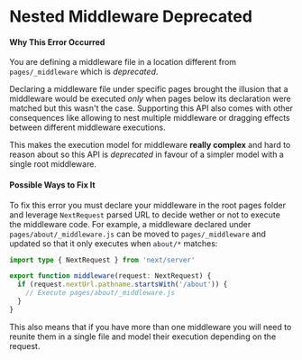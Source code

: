 # Nested Middleware Deprecated

#### Why This Error Occurred

You are defining a middleware file in a location different from `pages/_middleware` which is _deprecated_.

Declaring a middleware file under specific pages brought the illusion that a middleware would be executed _only_ when pages below its declaration were matched but this wasn't the case.
Supporting this API also comes with other consequences like allowing to nest multiple middleware or dragging effects between different middleware executions.

This makes the execution model for middleware **really complex** and hard to reason about so this API is _deprecated_ in favour of a simpler model with a single root middleware.

#### Possible Ways to Fix It

To fix this error you must declare your middleware in the root pages folder and leverage `NextRequest` parsed URL to decide wether or not to execute the middleware code.
For example, a middleware declared under `pages/about/_middleware.js` can be moved to `pages/_middleware` and updated so that it only executes when `about/*` matches:

```typescript
import type { NextRequest } from 'next/server'

export function middleware(request: NextRequest) {
  if (request.nextUrl.pathname.startsWith('/about')) {
    // Execute pages/about/_middleware.js
  }
}
```

This also means that if you have more than one middleware you will need to reunite them in a single file and model their execution depending on the request.
